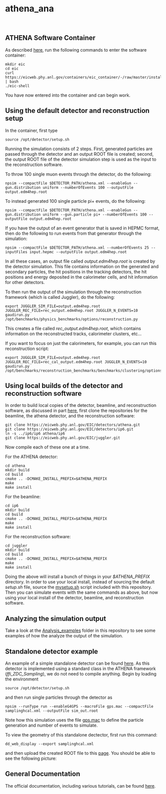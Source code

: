 # athena_ana
<br/>

ATHENA Software Container
-------------------------
As described [here](https://eic.phy.anl.gov/tutorials/eic_tutorial/getting-started/quickstart/#step-1-setup-the-eic-software-container-jug_xl), run the following commands to enter the software container:

```
mkdir eic
cd eic
curl https://eicweb.phy.anl.gov/containers/eic_container/-/raw/master/install.sh | bash
./eic-shell
```

You have now entered into the container and can begin work.
<br/>

Using the default detector and reconstruction setup
---------------------------------------------------
In the container, first type
```
source /opt/detector/setup.sh
```

Running the simulation consists of 2 steps. First, generated particles are passed through the detector and an output ROOT file is created; second, the output ROOT file of the detector simulation step is used as the input to the reconstruction software.
<br/>

To throw 100 single muon events through the detector, do the following:
```
npsim --compactFile $DETECTOR_PATH/athena.xml --enableGun --gun.distribution uniform --numberOfEvents 100 --outputFile output.edm4hep.root
```

To instead generated 100 single particle pi+ events, do the following:
```
npsim --compactFile $DETECTOR_PATH/athena.xml --enableGun --gun.distribution uniform --gun.particle pi+ --numberOfEvents 100 --outputFile output.edm4hep.root
```

If you have the output of an event generator that is saved in HEPMC format, then do the following to run events from that generator through the simulation:
```
npsim --compactFile $DETECTOR_PATH/athena.xml --numberOfEvents 25 --inputFiles input.hepmc --outputFile output.edm4hep.root
```

In all these cases, an output file called <i>output.edm4hep.root</i> is created by the detector simulation. This file contains information on the generated and secondary particles, the hit positions in the tracking detectors, the hit positions and energy deposited in the calorimeter cells, and hit information for other detectors.
<br/>

To then run the output of the simulation through the reconstruction framework (which is called Juggler), do the following:

```
export JUGGLER_SIM_FILE=output.edm4hep.root JUGGLER_REC_FILE=rec_output.edm4hep.root JUGGLER_N_EVENTS=10
gaudirun.py /opt/benchmarks/physics_benchmarks/options/reconstruction.py
```

This creates a file called <i>rec_output.edm4hep.root</i>, which contains information on the reconstructed tracks, calorimeter clusters, etc...

If you want to focus on just the calorimeters, for example, you can run this reconstruction script:
```
export JUGGLER_SIM_FILE=output.edm4hep.root JUGGLER_REC_FILE=rec_cal_output.edm4hep.root JUGGLER_N_EVENTS=10
gaudirun.py /opt/benchmarks/reconstruction_benchmarks/benchmarks/clustering/options/full_cal_reco.py
```

Using local builds of the detector and reconstruction software
---------------------------------------------------------------
In order to build local copies of the detector, beamline, and reconstruction software, as discussed in part [here](https://eic.phy.anl.gov/tutorials/eic_tutorial/getting-started/quickstart#step-2-clone-the-repos), first clone the repositories for the beamline, the athena detector, and the reconstruction software: 

```
git clone https://eicweb.phy.anl.gov/EIC/detectors/athena.git
git clone https://eicweb.phy.anl.gov/EIC/detectors/ip6.git
ln -s ../ip6/ip6 athena/ip6
git clone https://eicweb.phy.anl.gov/EIC/juggler.git
```

Now compile each of these one at a time.

For the ATHENA detector:
```
cd athena
mkdir build
cd build
cmake .. -DCMAKE_INSTALL_PREFIX=$ATHENA_PREFIX
make
make install
```

For the beamline:
```
cd ip6
mkdir build
cd build
cmake .. -DCMAKE_INSTALL_PREFIX=$ATHENA_PREFIX
make
make install
```

For the reconstruction software:
```
cd juggler
mkdir build
cd build
cmake .. -DCMAKE_INSTALL_PREFIX=$ATHENA_PREFIX
make
make install
```

Doing the above will install a bunch of things in your <i>$ATHENA_PREFIX</i> directory. In order to use your local install, instead of sourcing the default <i>setup.sh</i> file, source the [mysetup.sh](mysetup.sh) script included with this repository. Then you can simulate events with the same commands as above, but now using your local install of the detector, beamline, and reconstruction software. 
<br/>

Analyzing the simulation output
-------------------------------
Take a look at the [Analysis_examples](Analysis_examples) folder in this repository to see some examples of how the analyze the output of the simulation.
<br/>

Standalone detector example
---------------------------
An example of a simple standalone detector can be found [here](Detector_examples/calice). As this detector is implemented using a standard class in the ATHENA framework (<i>ffi_ZDC_Sampling</i>), we do not need to compile anything. Begin by loading the environment
```
source /opt/detector/setup.sh
```
and then run single particles through the detector as
```
npsim --runType run --enableG4GPS --macroFile gps.mac --compactFile samplinghcal.xml --outputFile sim_out.root
```

Note how this simulation uses the file [gps.mac](Detector_examples/calice/gps.mac) to define the particle generation and number of events to simulate.

To view the geometry of this standalone dectector, first run this command:
```
dd_web_display --export samplinghcal.xml
```
and then upload the created ROOT file to this [page](https://eic.phy.anl.gov/geoviewer/). You should be able to see the following picture:
<br/>

General Documentation
---------------------
The official documentation, including various tutorials, can be found [here](https://eic.phy.anl.gov/tutorials/eic_tutorial/).
<br/>
